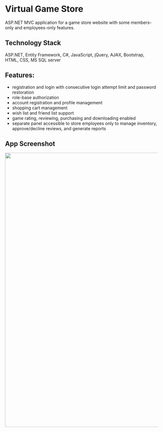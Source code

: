 # Virtual Game Store
ASP.NET MVC application for a game store website with some members-only and employees-only features.

## Technology Stack
ASP.NET, Entity Framework, C#, JavaScript, jQuery, AJAX, Bootstrap, HTML, CSS, MS SQL server

## Features: 
- registration and login with consecutive login attempt limit and password restoration
- role-base authorization
- account registration and profile management
- shopping cart management
- wish list and friend list support
- game rating, reviewing, purchasing and downloading enabled
- separate panel accessible to store employees only to manage inventory, approve/decline reviews, and generate reports

## App Screenshot
<img src="https://imgur.com/yIZIQ8X.gif" width="900">
